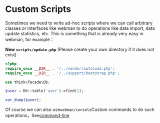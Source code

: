 # Custom Scripts

Sometimes we need to write ad-hoc scripts where we can call arbitrary classes or interfaces like webman to do operations like data import, data update statistics, etc. This is something that is already very easy in webman, for example：

**New `scripts/update.php`** (Please create your own directory if it does not exist)
```php
<?php
require_once __DIR__ . '/../vendor/autoload.php';
require_once __DIR__ . '/../support/bootstrap.php';

use think\facade\Db;

$user = Db::table('user')->find(1);

var_dump($user);
```

Of course we can also use`webman/console`Custom commands to do such operations，See[command-line](../plugin/console.md)
